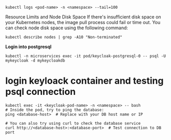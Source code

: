 ```shell
kubectl logs <pod-name> -n <namespace> --tail=100
```

Resource Limits and Node Disk Space
If there's insufficient disk space on your Kubernetes nodes, the image pull process could fail or time out. You can check node disk space using the following command:

```shell
kubectl describe nodes | grep -A10 "Non-terminated"
```

**Login into postgresql**
```shell
kubectl -n microservices exec -it pod/keycloak-postgresql-0 -- psql -U mykeycloak -d mykeycloakdb
```

# login keyloack container and testing psql connection
```shell
kubectl exec -it <keycloak-pod-name> -n <namespace> -- bash
# Inside the pod, try to ping the database:
ping <database-host>  # Replace with your DB host name or IP

# You can also try using curl to check the database service
curl http://<database-host>:<database-port>  # Test connection to DB port
```

